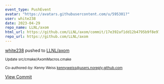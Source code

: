 ```yaml
---
event_type: PushEvent
avatar: "https://avatars.githubusercontent.com/u/595301?"
user: white238
date: 2023-04-29
repo_name: LLNL/axom
html_url: https://github.com/LLNL/axom/commit/17e392af1dd12b4795b9f8e971615d791b3e0e26
repo_url: https://github.com/LLNL/axom
---
```


<a href='https://github.com/white238' target='_blank'>white238</a> pushed to <a href='https://github.com/LLNL/axom' target='_blank'>LLNL/axom</a>

<small>Update src/cmake/AxomMacros.cmake

Co-authored-by: Kenny Weiss <kennyweiss@users.noreply.github.com></small>

<a href='https://github.com/LLNL/axom/commit/17e392af1dd12b4795b9f8e971615d791b3e0e26' target='_blank'>View Commit</a>